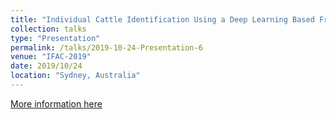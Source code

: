 ```yaml
---
title: "Individual Cattle Identification Using a Deep Learning Based Framework"
collection: talks
type: "Presentation"
permalink: /talks/2019-10-24-Presentation-6
venue: "IFAC-2019"
date: 2019/10/24
location: "Sydney, Australia"
---
```


[More information here](http://www.robotics.unsw.edu.au/agricontrol2019/)
